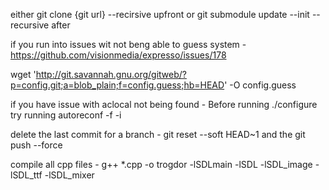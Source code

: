 either git clone {git url} --recirsive upfront or git submodule update --init --recursive after


if you run into issues wit not beng able to guess system - https://github.com/visionmedia/expresso/issues/178

wget 'http://git.savannah.gnu.org/gitweb/?p=config.git;a=blob_plain;f=config.guess;hb=HEAD' -O config.guess


if you have issue with aclocal not being found - Before running ./configure try running autoreconf -f -i


delete the last commit for a branch - git reset --soft HEAD~1 and the git push --force

compile all cpp files - g++ *.cpp -o trogdor -lSDLmain -lSDL -lSDL_image -lSDL_ttf -lSDL_mixer

